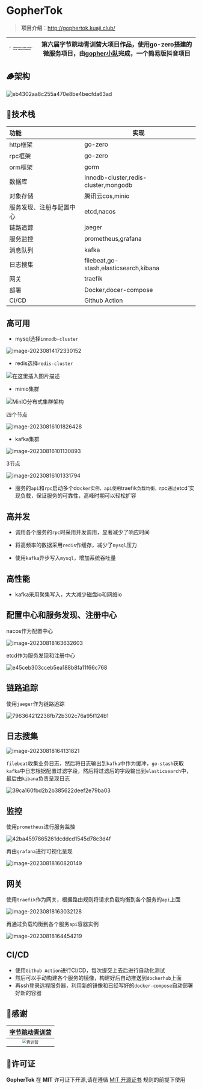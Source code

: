 # GopherTok

> **项目介绍**：http://gophertok.kuaji.club/
>

| <img src="https://raw.githubusercontent.com/liuxianloveqiqi/Xian-imagehost/main/image/202308222108323.png" alt="{09951663-C990-6AA2-14C8-28D9C1DDBDCD}" style="zoom: 25%;" /> | 第六届字节跳动青训营大项目作品，使用go-zero搭建的微服务项目，由[gopher小队](https://github.com/GophersTeam/GopherTok)完成，一个简易版抖音项目 |
| ------------------------------------------------------------ | ------------------------------------------------------------ |



## 🪵架构

![eb4302aa8c255a470e8be4becfda63ad](https://raw.githubusercontent.com/liuxianloveqiqi/Xian-imagehost/main/image/202308230226461.png)

## 🚀技术栈

| 功能                     | 实现                                   |
| :----------------------- | -------------------------------------- |
| http框架                 | go-zero                                |
| rpc框架                  | go-zero                                |
| orm框架                  | gorm                                   |
| 数据库                   | Innodb-cluster,redis-cluster,mongodb   |
| 对象存储                 | 腾讯云cos,minio                        |
| 服务发现、注册与配置中心 | etcd,nacos                             |
| 链路追踪                 | jaeger                                 |
| 服务监控                 | prometheus,grafana                     |
| 消息队列                 | kafka                                  |
| 日志搜集                 | filebeat,go-stash,elasticsearch,kibana |
| 网关                     | traefik                                |
| 部署                     | Docker,docer-compose                   |
| CI/CD                    | Github Action                          |

## 高可用

* mysql选择`innodb-cluster`

![image-20230814172330152](https://raw.githubusercontent.com/liuxianloveqiqi/Xian-imagehost/main/image/image-20230814172330152.png)


* redis选择`redis-cluster`

![在这里插入图片描述](https://raw.githubusercontent.com/liuxianloveqiqi/Xian-imagehost/main/image/watermark,type_ZmFuZ3poZW5naGVpdGk,shadow_10,text_aHR0cHM6Ly9ibG9nLmNzZG4ubmV0L3lyeDQyMDkwOQ==,size_16,color_FFFFFF,t_70.png)

* minio集群

![MinIO分布式集群架构](https://raw.githubusercontent.com/liuxianloveqiqi/Xian-imagehost/main/image/a36949e0b971475499fd9ec95ad3b32d~tplv-k3u1fbpfcp-zoom-in-crop-mark:4536:0:0:0-20230718162200891-20230814172546027.awebp)

四个节点

![image-20230816101826428](https://raw.githubusercontent.com/liuxianloveqiqi/Xian-imagehost/main/image/image-20230816101826428.png)

* kafka集群

![image-20230816101130893](https://raw.githubusercontent.com/liuxianloveqiqi/Xian-imagehost/main/image/image-20230816101130893.png)

3节点

![image-20230816101331794](https://raw.githubusercontent.com/liuxianloveqiqi/Xian-imagehost/main/image/image-20230816101331794.png)

* 服务的`api`和`rpc`启动多个do`cker实例，api使用`traefik`负载均衡，`rpc`通过`etcd`实现负载，保证服务的可靠性，高峰时期可以轻松扩容

## 高并发

* 调用各个服务的`rpc`时采用并发调用，显著减少了响应时间
* 将高频率的数据采用`redis`作缓存，减少了`mysql`压力

* 使用`kafka`异步写入`mysql`，增加系统吞吐量

## 高性能

* kafka采用聚集写入，大大减少磁盘io和网络io

## 配置中心和服务发现、注册中心

nacos作为配置中心

![image-20230818163632603](https://raw.githubusercontent.com/liuxianloveqiqi/Xian-imagehost/main/image/image-20230818163632603.png)

etcd作为服务发现和注册中心

![e45ceb303cceb5ea188b8fa11f66c768](https://raw.githubusercontent.com/liuxianloveqiqi/Xian-imagehost/main/image/e45ceb303cceb5ea188b8fa11f66c768.png)

## 链路追踪

使用`jaeger`作为链路追踪

![796364212238fb72b302c76a95f124b1](https://raw.githubusercontent.com/liuxianloveqiqi/Xian-imagehost/main/image/796364212238fb72b302c76a95f124b1.png)

## 日志搜集

![image-20230818164131821](https://raw.githubusercontent.com/liuxianloveqiqi/Xian-imagehost/main/image/image-20230818164131821.png)

`filebeat`收集业务日志，然后将日志输出到`kafka`中作为缓冲，`go-stash`获取`kafka`中日志根据配置过滤字段，然后将过滤后的字段输出到`elasticsearch`中，最后由`kibana`负责呈现日志

![39ca160fbd2b2b385622deef2e79ba03](https://raw.githubusercontent.com/liuxianloveqiqi/Xian-imagehost/main/image/39ca160fbd2b2b385622deef2e79ba03.png)

## 监控

使用`prometheus`进行服务监控

![42ba4597865261dcddcd1545d78c3d4f](https://raw.githubusercontent.com/liuxianloveqiqi/Xian-imagehost/main/image/42ba4597865261dcddcd1545d78c3d4f.png)

再由`grafana`进行可视化呈现

![image-20230818160820149](https://raw.githubusercontent.com/liuxianloveqiqi/Xian-imagehost/main/image/image-20230818160820149.png)



## 网关

使用`traefik`作为网关，根据路由规则将请求负载均衡到各个服务的`api`上面

![image-20230818163032128](https://raw.githubusercontent.com/liuxianloveqiqi/Xian-imagehost/main/image/image-20230818163032128.png)

再通过负载均衡到各个服务`api`容器实例

![image-20230818164454219](https://raw.githubusercontent.com/liuxianloveqiqi/Xian-imagehost/main/image/image-20230818164454219.png)

## CI/CD

* 使用`Github Action`进行CI/CD，每次提交上去后进行自动化测试
* 然后可以手动构建各个服务的镜像，构建好后自动推送到`dockerhub`上面
* 再ssh登录远程服务器，利用新的镜像和已经写好的`docker-compose`自动部署好新的容器

## 🎉感谢

|      [字节跳动青训营](https://youthcamp.bytedance.com/)      |
| :----------------------------------------------------------: |
| <img src="https://raw.githubusercontent.com/liuxianloveqiqi/Xian-imagehost/main/image/202308230232085.webp" alt="青训营" style="zoom: 67%;" /> |



## 📣许可证

**GopherTok** 在 **MIT** 许可证下开源,请在遵循 [MIT 开源证书](https://github.com/MashiroC/begonia/blob/master/LICENSE) 规则的前提下使用
